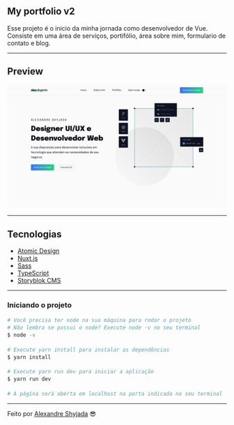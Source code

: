 ## My portfolio v2

Esse projeto é o inicio da minha jornada como desenvolvedor de Vue. Consiste em uma área de serviços, portifólio, área sobre mim, formulario de contato e blog.

---

## Preview

<p align="center"><img src="./project/static/preview.png" alt="preview"></p>

---

## Tecnologias

- [Atomic Design](https://bradfrost.com/)
- [Nuxt.js](https://nuxtjs.org/)
- [Sass](hhttps://sass-lang.com/)
- [TypeScript](https://www.typescriptlang.org/)
- [Storyblok CMS](https://www.storyblok.com/?utm_source=google&utm_medium=cpc&utm_campaign=brnd&gclid=CjwKCAjwx8iIBhBwEiwA2quaq0GAmYGwkAgBSw4q_1iBr3-vcXLa4437mIpmEGPE1UwEp8pP7S7uvxoCEYsQAvD_BwE)

---

### **Iniciando o projeto**

```bash
# Você precisa ter node na sua máquina para rodar o projeto
# Não lembra se possui o node? Execute node -v no seu terminal
$ node -v

# Execute yarn install para instalar as dependências
$ yarn install

# Execute yarn run dev para iniciar a aplicação
$ yarn run dev

# A página será aberta em localhost na porta indicada no seu terminal

```

---

Feito por [Alexandre Shyjada](https://www.alexshyjada.com/) 😎
